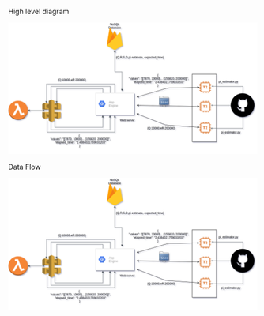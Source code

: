 High level diagram

![alt text](./highleveldiagram.png)

Data Flow

![alt text](./highleveldiagram.png)
